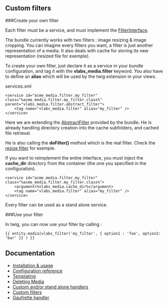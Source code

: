 Custom filters
----------------------------------

###Create your own filter

Each filter must be a service, and must implement the [FilterInterface](https://github.com/V-labs/VlabsMediaBundle/blob/master/Filter/FilterInterface.php).

The bundle currently works with two filters : image resizing & image cropping. You can imagine every filters you want, a filter is just another representation of a media.
It also deals with cache for storing its new representation (resized file for exemple).

To create your own filter, just declare it as a service in your bundle configuration, and tag it with the **vlabs_media.filter** keyword.
You also have to define an **alias** which will be used by the twig extension in your views.

services.xml

    <service id="acme_media.filter.my_filter" class="%acme_media.filter.my_filter.class%" parent="vlabs_media.filter.abstract_filter">
        <tag name="vlabs_media.filter" alias="my_filter" />
    </service>

Here we are extending the [AbstractFilter](https://github.com/V-labs/VlabsMediaBundle/blob/master/Filter/AbstractFilter.php) provided by the bundle.
He is already handling directory creation into the cache subfolders, and cached file retrieval.

He is also calling the **doFilter()** method which is the real filter. Check the [resize filter](https://github.com/V-labs/VlabsMediaBundle/blob/master/Filter/ImageResizeFilter.php) for exemple.


If you want to reimplement the entire interface, you must inject the **cache_dir** directory from the container (the one you specified in the configuration).

    <service id="acme_media.filter.my_filter" class="%acme_media.filter.my_filter.class%">
        <argument>%vlabs_media.cache_dir%</argument>
        <tag name="vlabs_media.filter" alias="my_filter" />
    </service>

Every filter can be used as a stand alone service.

###Use your filter

In twig, you can now use your filter by calling :

    {{ entity.media|vlabs_filter('my_filter', { option1 : 'foo', option2: 'bar' }} ) }}

Documentation
-------------

+   [Installation & usage](https://github.com/V-labs/VlabsMediaBundle/blob/master/Resources/doc/1-bundle-setup-and-usage.md)
+   [Configuration reference](https://github.com/V-labs/VlabsMediaBundle/blob/master/Resources/doc/2-configuration-reference.md)
+   [Templating](https://github.com/V-labs/VlabsMediaBundle/blob/master/Resources/doc/3-templating.md)
+   [Deleting Media](https://github.com/V-labs/VlabsMediaBundle/blob/master/Resources/doc/4-deleting-media.md)
+   [Custom and/or stand alone handlers](https://github.com/V-labs/VlabsMediaBundle/blob/master/Resources/doc/5-custom-stand-alone-handlers.md)
+   [Custom filters](https://github.com/V-labs/VlabsMediaBundle/blob/master/Resources/doc/6-custom-stand-alone-handlers.md)
+   [Gaufrette handler](https://github.com/V-labs/VlabsMediaBundle/blob/master/Resources/doc/7-gaufrette-handler.md)